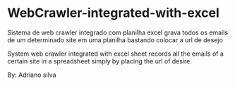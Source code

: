 # WebCrawler-integrated-with-excel
Sistema de web crawler integrado com planilha excel grava todos os emails de um determinado site em uma planilha bastando colocar a url de desejo

System web crawler integrated with excel sheet records all the emails of a certain site in a spreadsheet simply by placing the url of desire.

By: Adriano silva

